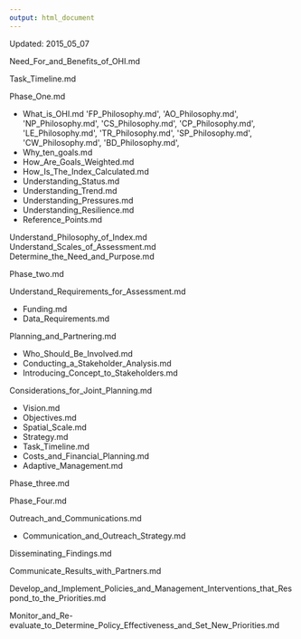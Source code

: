 ```yaml
---
output: html_document
---
```


Updated: 2015_05_07


Need_For_and_Benefits_of_OHI.md

Task_Timeline.md

Phase_One.md

  - What_is_OHI.md
  'FP_Philosophy.md',
  'AO_Philosophy.md',
  'NP_Philosophy.md',
  'CS_Philosophy.md',
  'CP_Philosophy.md',
  'LE_Philosophy.md',
  'TR_Philosophy.md',
  'SP_Philosophy.md',
  'CW_Philosophy.md',
  'BD_Philosophy.md',
  - Why_ten_goals.md
  - How_Are_Goals_Weighted.md
  - How_Is_The_Index_Calculated.md
  - Understanding_Status.md
  - Understanding_Trend.md
  - Understanding_Pressures.md
  - Understanding_Resilience.md
  - Reference_Points.md

Understand_Philosophy_of_Index.md
Understand_Scales_of_Assessment.md
Determine_the_Need_and_Purpose.md

Phase_two.md

Understand_Requirements_for_Assessment.md
 - Funding.md
 - Data_Requirements.md

 Planning_and_Partnering.md
 - Who_Should_Be_Involved.md
 - Conducting_a_Stakeholder_Analysis.md
 - Introducing_Concept_to_Stakeholders.md

Considerations_for_Joint_Planning.md
  - Vision.md
  - Objectives.md
  - Spatial_Scale.md
  - Strategy.md
  - Task_Timeline.md
  - Costs_and_Financial_Planning.md
  - Adaptive_Management.md

Phase_three.md

Phase_Four.md

Outreach_and_Communications.md
  - Communication_and_Outreach_Strategy.md

 Disseminating_Findings.md

 Communicate_Results_with_Partners.md

 Develop_and_Implement_Policies_and_Management_Interventions_that_Respond_to_the_Priorities.md

 Monitor_and_Re-evaluate_to_Determine_Policy_Effectiveness_and_Set_New_Priorities.md

 <!---Note, OM removed 2nd instance of task timeline on 04-21-15--->
 <!---Changed order so that goal philosophies come first, ref points last--->
